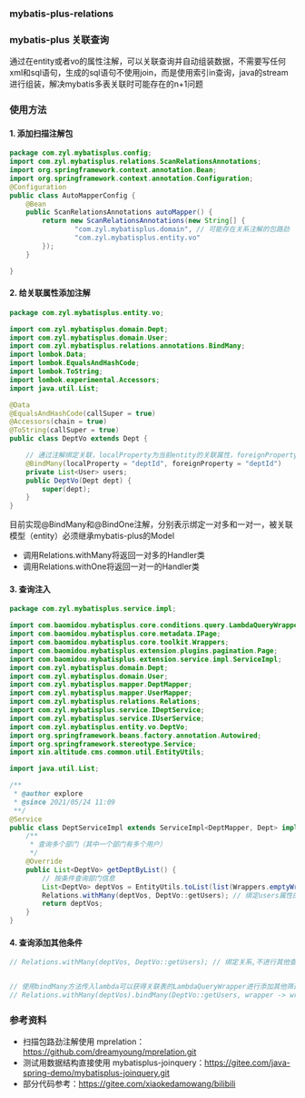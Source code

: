 
### mybatis-plus-relations
### mybatis-plus 关联查询

通过在entity或者vo的属性注解，可以关联查询并自动组装数据，不需要写任何xml和sql语句，生成的sql语句不使用join，而是使用索引in查询，java的stream进行组装，解决mybatis多表关联时可能存在的n+1问题

### 使用方法

#### 1. 添加扫描注解包
```java
package com.zyl.mybatisplus.config;
import com.zyl.mybatisplus.relations.ScanRelationsAnnotations;
import org.springframework.context.annotation.Bean;
import org.springframework.context.annotation.Configuration;
@Configuration
public class AutoMapperConfig {
	@Bean
	public ScanRelationsAnnotations autoMapper() {
		return new ScanRelationsAnnotations(new String[] {
				"com.zyl.mybatisplus.domain", // 可能存在关系注解的包路劲
				"com.zyl.mybatisplus.entity.vo"
		});
	}

}
```

#### 2. 给关联属性添加注解
```java
package com.zyl.mybatisplus.entity.vo;

import com.zyl.mybatisplus.domain.Dept;
import com.zyl.mybatisplus.domain.User;
import com.zyl.mybatisplus.relations.annotations.BindMany;
import lombok.Data;
import lombok.EqualsAndHashCode;
import lombok.ToString;
import lombok.experimental.Accessors;
import java.util.List;

@Data
@EqualsAndHashCode(callSuper = true)
@Accessors(chain = true)
@ToString(callSuper = true)
public class DeptVo extends Dept {

    // 通过注解绑定关联，localProperty为当前entity的关联属性，foreignProperty为被关联进来的entity的关联属性
    @BindMany(localProperty = "deptId", foreignProperty = "deptId")
    private List<User> users;
    public DeptVo(Dept dept) {
        super(dept);
    }
}
```

目前实现@BindMany和@BindOne注解，分别表示绑定一对多和一对一，被关联模型（entity）必须继承mybatis-plus的Model

- 调用Relations.withMany将返回一对多的Handler类
- 调用Relations.withOne将返回一对一的Handler类


#### 3. 查询注入

```java
package com.zyl.mybatisplus.service.impl;

import com.baomidou.mybatisplus.core.conditions.query.LambdaQueryWrapper;
import com.baomidou.mybatisplus.core.metadata.IPage;
import com.baomidou.mybatisplus.core.toolkit.Wrappers;
import com.baomidou.mybatisplus.extension.plugins.pagination.Page;
import com.baomidou.mybatisplus.extension.service.impl.ServiceImpl;
import com.zyl.mybatisplus.domain.Dept;
import com.zyl.mybatisplus.domain.User;
import com.zyl.mybatisplus.mapper.DeptMapper;
import com.zyl.mybatisplus.mapper.UserMapper;
import com.zyl.mybatisplus.relations.Relations;
import com.zyl.mybatisplus.service.IDeptService;
import com.zyl.mybatisplus.service.IUserService;
import com.zyl.mybatisplus.entity.vo.DeptVo;
import org.springframework.beans.factory.annotation.Autowired;
import org.springframework.stereotype.Service;
import xin.altitude.cms.common.util.EntityUtils;

import java.util.List;

/**
 * @author explore
 * @since 2021/05/24 11:09
 **/
@Service
public class DeptServiceImpl extends ServiceImpl<DeptMapper, Dept> implements IDeptService {
    /**
     * 查询多个部门（其中一个部门有多个用户）
     */
    @Override
    public List<DeptVo> getDeptByList() {
        // 按条件查询部门信息
        List<DeptVo> deptVos = EntityUtils.toList(list(Wrappers.emptyWrapper()), DeptVo::new);
        Relations.withMany(deptVos, DeptVo::getUsers); // 绑定users属性的关系
        return deptVos;
    }
}
```

#### 4. 查询添加其他条件
```java
// Relations.withMany(deptVos, DeptVo::getUsers); // 绑定关系,不进行其他查询


// 使用bindMany方法传入lambda可以获得关联表的LambdaQueryWrapper进行添加其他筛选条件
// Relations.withMany(deptVos).bindMany(DeptVo::getUsers, wrapper -> wrapper.eq(User::getUserId, 1));
```




### 参考资料

- 扫描包路劲注解使用 mprelation：https://github.com/dreamyoung/mprelation.git   
- 测试用数据结构直接使用 mybatisplus-joinquery：https://gitee.com/java-spring-demo/mybatisplus-joinquery.git
- 部分代码参考：https://gitee.com/xiaokedamowang/bilibili

